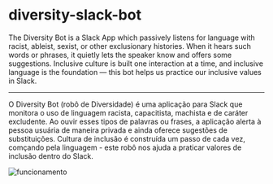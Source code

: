# diversity-slack-bot

The Diversity Bot is a Slack App which passively listens for language with racist, ableist, sexist, or other exclusionary histories. When it hears such words or phrases, it quietly lets the speaker know and offers some suggestions. Inclusive culture is built one interaction at a time, and inclusive language is the foundation — this bot helps us practice our inclusive values in Slack.

-----

O Diversity Bot (robô de Diversidade) é uma aplicação para Slack que monitora o uso de linguagem racista, capacitista, machista e de caráter excludente. Ao ouvir esses tipos de palavras ou frases, a aplicação alerta à pessoa usuária de maneira privada e ainda oferece sugestões de substituições. Cultura de inclusão é construída um passo de cada vez, comçando pela linguagem - este robô nos ajuda a praticar valores de inclusão dentro do Slack.

![funcionamento](https://media-exp1.licdn.com/dms/image/C4D22AQGBSITPgzyqXw/feedshare-shrink_1280/0/1652712159223?e=1659571200&v=beta&t=oNkjb7UvhV-BduIZBPBls_fi6LfYUsEdR4CPdMPBYcY)
